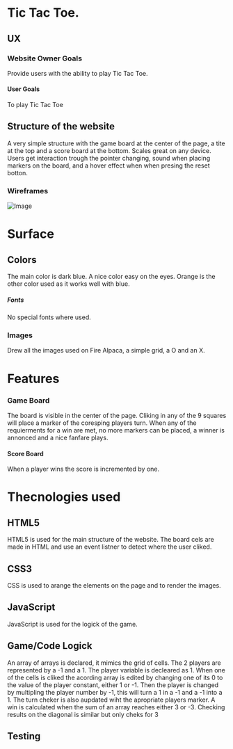 # Tic Tac Toe. 


## UX  
### Website Owner Goals 
Provide users with the ability to play Tic Tac Toe.
#### User Goals 
To play Tic Tac Toe
## Structure of the website 
A very simple structure with the game board at the center of the page, a tite at the top and a score board at the bottom. Scales great on any device. Users get interaction trough the pointer changing, sound when placing markers on the board, and a hover effect when when presing the reset botton. 
### Wireframes 
![Image](assets/images.Tic_Tac_Toe_wire_frames.PNG)
# Surface 
## Colors 
The main color is dark blue. A nice color easy on the eyes. Orange is the other color used as it works well with blue. 
##### Fonts 
No special fonts where used.
### Images 
Drew all the images used on Fire Alpaca, a simple grid, a O and an X. 
# Features 
### Game Board 
The board is visible in the center of the page. Cliking in any of the 9 squares will place a marker of the coresping players turn. When any of the requierments for a win are met, no more markers can be placed, a winner is annonced and a nice fanfare plays. 
#### Score Board 
When a player wins the score is incremented by one. 
# Thecnologies used 
## HTML5 
HTML5 is used for the main structure of the website. The board cels are made in HTML and use an event listner to detect where the user cliked. 
## CSS3 
CSS is used to arange the elements on the page and to render the images. 
## JavaScript
JavaScript is used for the logick of the game. 
## Game/Code Logick
An array of arrays is declared, it mimics the grid of cells. The 2 players are represented by a -1 and a 1. The player variable is decleared as 1. When one of the cells is cliked the acording array is edited by changing one of its 0 to the value of the player constant, either 1 or -1. Then the player is changed by multipling the player number by -1, this will turn a 1 in a -1 and a -1 into a 1. The turn cheker is also aupdated wiht the apropriate players marker. A win is calculated when the sum of an array reaches either 3 or -3. Checking results on the diagonal is similar but only cheks for 3 
## Testing
